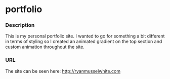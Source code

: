 # portfolio
### Description
This is my personal portfolio site. I wanted to go for something a bit different in terms of styling so I created an animated gradient on the top section and custom animation throughout the site.

### URL
The site can be seen here:
http://ryanmusselwhite.com
